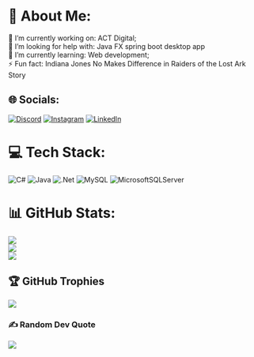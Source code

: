 # 💫 About Me:
🔭 I’m currently working on: ACT Digital;<br>🤝 I’m looking for help with: Java FX spring boot desktop app<br>🌱 I’m currently learning: Web development;<br>⚡ Fun fact: Indiana Jones No Makes Difference in Raiders of the Lost Ark Story


## 🌐 Socials:
[![Discord](https://img.shields.io/badge/Discord-%237289DA.svg?logo=discord&logoColor=white)](https://discord.gg/oviniciusguilherme#7143) [![Instagram](https://img.shields.io/badge/Instagram-%23E4405F.svg?logo=Instagram&logoColor=white)](https://instagram.com/https://www.instagram.com/oviniciusguilherme/) [![LinkedIn](https://img.shields.io/badge/LinkedIn-%230077B5.svg?logo=linkedin&logoColor=white)](https://www.linkedin.com/in/vinicius-guilherme-oliveira-5a762a186/) 

# 💻 Tech Stack:
![C#](https://img.shields.io/badge/c%23-%23239120.svg?style=for-the-badge&logo=c-sharp&logoColor=white) ![Java](https://img.shields.io/badge/java-%23ED8B00.svg?style=for-the-badge&logo=java&logoColor=white) ![.Net](https://img.shields.io/badge/.NET-5C2D91?style=for-the-badge&logo=.net&logoColor=white) ![MySQL](https://img.shields.io/badge/mysql-%2300f.svg?style=for-the-badge&logo=mysql&logoColor=white) ![MicrosoftSQLServer](https://img.shields.io/badge/Microsoft%20SQL%20Sever-CC2927?style=for-the-badge&logo=microsoft%20sql%20server&logoColor=white)
# 📊 GitHub Stats:
![](https://github-readme-stats.vercel.app/api?username=ViniciusGuilhermeOliveira&theme=dark&hide_border=false&include_all_commits=true&count_private=true)<br/>
![](https://github-readme-streak-stats.herokuapp.com/?user=ViniciusGuilhermeOliveira&theme=dark&hide_border=false)<br/>
![](https://github-readme-stats.vercel.app/api/top-langs/?username=ViniciusGuilhermeOliveira&theme=dark&hide_border=false&include_all_commits=true&count_private=true&layout=compact)

## 🏆 GitHub Trophies
![](https://github-profile-trophy.vercel.app/?username=ViniciusGuilhermeOliveira&theme=dracula&no-frame=false&no-bg=false&margin-w=4)

### ✍️ Random Dev Quote
![](https://quotes-github-readme.vercel.app/api?type=horizontal&theme=radical)

